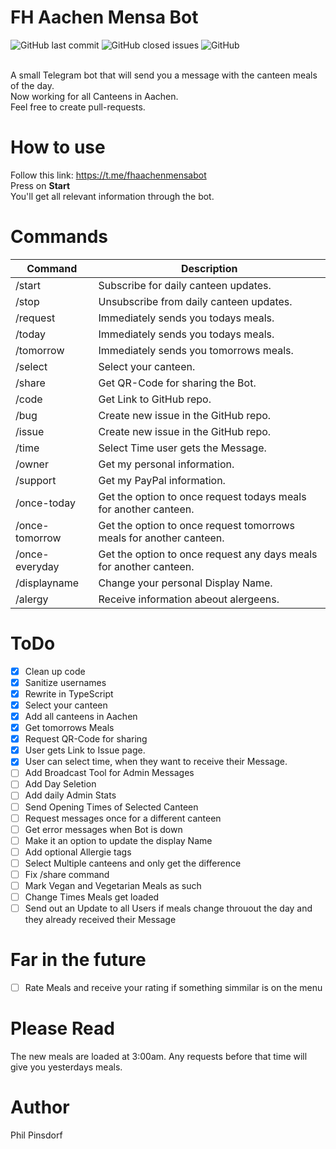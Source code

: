 # FH Aachen Mensa Bot
<div>
  <img alt="GitHub last commit" src="https://img.shields.io/github/last-commit/philpinsdorf/fhaachenmensabot?style=for-the-badge">
  <img alt="GitHub closed issues" src="https://img.shields.io/github/issues-closed-raw/philpinsdorf/FhAachenMensaBot?color=purple&style=for-the-badge">
  <img alt="GitHub" src="https://img.shields.io/github/license/philpinsdorf/fhaachenmensabot?color=red&style=for-the-badge">
</div>  

</br>

A small Telegram bot that will send you a message with the canteen meals of the day. \
Now working for all Canteens in Aachen. \
Feel free to create pull-requests.

# How to use
Follow this link: https://t.me/fhaachenmensabot \
Press on **Start** \
You'll get all relevant information through the bot.

# Commands
| Command | Description |
|---|---|
| /start | Subscribe for daily canteen updates. |
| /stop | Unsubscribe from daily canteen updates. |
| /request | Immediately sends you todays meals. |
| /today | Immediately sends you todays meals. |
| /tomorrow | Immediately sends you tomorrows meals. |
| /select | Select your canteen. |
| /share | Get QR-Code for sharing the Bot. |
| /code | Get Link to GitHub repo. |
| /bug | Create new issue in the GitHub repo. |
| /issue | Create new issue in the GitHub repo. |
| /time | Select Time user gets the Message. |
| /owner | Get my personal information. |
| /support | Get my PayPal information. |
| /once-today | Get the option to once request todays meals for another canteen. |
| /once-tomorrow | Get the option to once request tomorrows meals for another canteen. |
| /once-everyday | Get the option to once request any days meals for another canteen. |
| /displayname | Change your personal Display Name. |
| /alergy | Receive information abeout alergeens. |


# ToDo
- [x] Clean up code
- [x] Sanitize usernames
- [x] Rewrite in TypeScript
- [x] Select your canteen
- [x] Add all canteens in Aachen
- [x] Get tomorrows Meals
- [x] Request QR-Code for sharing
- [x] User gets Link to Issue page.
- [x] User can select time, when they want to receive their Message.
- [ ] Add Broadcast Tool for Admin Messages
- [ ] Add Day Seletion
- [ ] Add daily Admin Stats
- [ ] Send Opening Times of Selected Canteen
- [ ] Request messages once for a different canteen
- [ ] Get error messages when Bot is down
- [ ] Make it an option to update the display Name
- [ ] Add optional Allergie tags
- [ ] Select Multiple canteens and only get the difference
- [ ] Fix /share command
- [ ] Mark Vegan and Vegetarian Meals as such
- [ ] Change Times Meals get loaded
- [ ] Send out an Update to all Users if meals change throuout the day and they already received their Message

# Far in the future
- [ ] Rate Meals and receive your rating if something simmilar is on the menu

# Please Read
The new meals are loaded at 3:00am. Any requests before that time will give you yesterdays meals.

# Author
Phil Pinsdorf